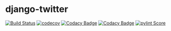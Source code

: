 <!--===============================================================================================
                                 All Rights Reserved.
===================================================================================================
File description:
        README.md to introduce and explain this project

===================================================================================================
   Date      Name                    Description of Change
24-Aug-2021  Wayne Shih              Initial create and add badges
17-Oct-2021  Wayne Shih              Add codacy badges
06-Nov-2021  Wayne Shih              Add pylint badge
23-Feb-2022  Wayne Shih              Update pylint score
$HISTORY$
================================================================================================-->

# django-twitter

[![Build Status](https://app.travis-ci.com/W-Shih/django-twitter.svg?branch=main)](https://app.travis-ci.com/W-Shih/django-twitter)
[![codecov](https://codecov.io/gh/W-Shih/django-twitter/branch/main/graph/badge.svg?token=D5GVH7WM85)](https://codecov.io/gh/W-Shih/django-twitter)
[![Codacy Badge](https://app.codacy.com/project/badge/Grade/dcf1d5f1fffa46ab86d5ec044d8ce7e5)](https://www.codacy.com/gh/W-Shih/django-twitter/dashboard?utm_source=github.com&amp;utm_medium=referral&amp;utm_content=W-Shih/django-twitter&amp;utm_campaign=Badge_Grade)
[![Codacy Badge](https://app.codacy.com/project/badge/Coverage/dcf1d5f1fffa46ab86d5ec044d8ce7e5)](https://www.codacy.com/gh/W-Shih/django-twitter/dashboard?utm_source=github.com&utm_medium=referral&utm_content=W-Shih/django-twitter&utm_campaign=Badge_Coverage)
[![pylint Score](https://mperlet.github.io/pybadge/badges/9.63.svg)](https://app.travis-ci.com/W-Shih/django-twitter) <!-- https://mperlet.github.io/pybadge/ -->
